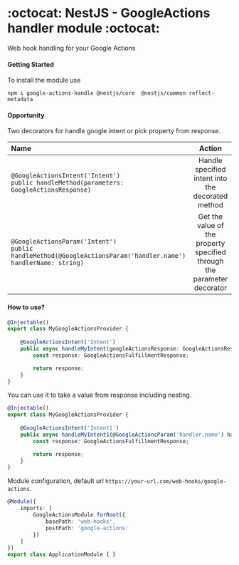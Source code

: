 # :octocat: NestJS - GoogleActions handler module :octocat:

Web hook handling for your Google Actions
#### Getting Started

To install the module use

`npm i google-actions-handle @nestjs/core  @nestjs/common reflect-metadata`

#### Opportunity

Two decorators for handle google intent or pick property from response.

| Name  | Action |
|:------|:--------:|
|`@GoogleActionsIntent('Intent')`  <br>  `public handleMethod(parameters: GoogleActionsResponse)`| Handle specified intent into the decorated method |
|`@GoogleActionsParam('Intent')`  <br>  `public handleMethod(@GoogleActionsParam('handler.name') handlerName: string)`| Get the value of the property specified through the parameter decorator |
#### How to use? 

```ts
@Injectable()
export class MyGoogleActionsProvider {
    
    @GoogleActionsIntent('Intent')
    public async handleMyIntent(googleActionsResponse: GoogleActionsResponse): Promise<GoogleActionsFulfillmentResponse> {
        const response: GoogleActionsFulfillmentResponse;

        return response;
    }
}
```
You can use it to take a value from response including nesting.

```ts
@Injectable()
export class MyGoogleActionsProvider {
    
    @GoogleActionsIntent('Intent1')
    public async handleMyIntent1(@GoogleActionsParam('handler.name') handlerName: string): Promise<GoogleActionsFulfillmentResponse> {
        const response: GoogleActionsFulfillmentResponse;

        return response;   
    }
}

```
Module configuration, default url `https://your-url.com/web-hooks/google-actions`.

```ts
@Module({
    imports: [
        GoogleActionsModule.forRoot({
            basePath: 'web-hooks',
            postPath: 'google-actions'
        })
    ]
})
export class ApplicationModule { }
```

